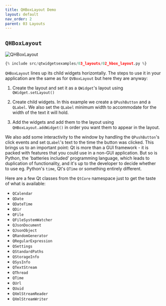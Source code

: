 ```yaml
---
title: QHBoxLayout Demo
layout: default
nav_order: 2
parent: 03 Layouts
---
```


## `QHBoxLayout`

![QHBoxLayout](/blog/images/qtwidgetsexamples/03_layouts/02_hbox_layout.png)

```python
{% include src/qtwidgetsexamples/03_layouts/02_hbox_layout.py %}
```

`QHBoxLayout` lines up its child widgets horizontally. The steps to use it in your application are the same as for `QVBoxLayout` but here they are anyway:

1. Create the layout and set it as a `QWidget`'s layout using `QWidget.setLayout()`

2. Create child widgets. In this example we create a `QPushButton` and a `QLabel`. We also set the `QLabel` minimum width to accommodate for the width of the text it will hold.

3. Add the widgets and add them to the layout using `QHBoxLayout.addWidget()` in order you want them to appear in the layout.

We also add some interactivity to the window by handling the `QPushButton`'s click events and set `QLabel`'s text to the time the button was clicked. This brings us to an important point: Qt is more than a GUI framework - it is packed with features that you could use in a non-GUI application. But so is Python, the 'batteries included' programming language, which leads to duplication of functionality, and it's up to the developer to decide whether to use eg. Python's `time`, Qt's `QTime` or something entirely different.

Here are a few Qt classes from the `QtCore` namespace just to get the taste of what is available:

- `QCalendar`
- `QDate`
- `QDateTime`
- `QDir`
- `QFile`
- `QFileSystemWatcher`
- `QJsonDocument`
- `QJsonObject`
- `QRandomGenerator`
- `QRegularExpression`
- `QSettings`
- `QStandardPaths`
- `QStorageInfo`
- `QSysInfo`
- `QTextStream`
- `QThread`
- `QTime`
- `QUrl`
- `QUuid`
- `QXmlStreamReader`
- `QXmlStreamWriter`
